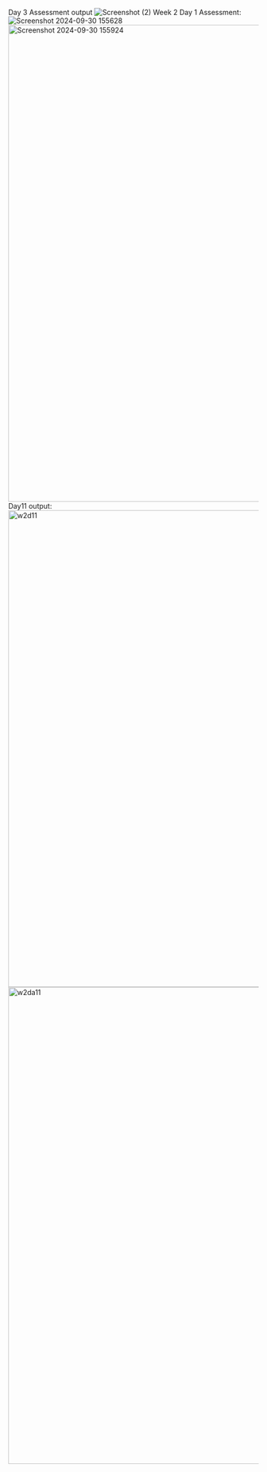 Day 3 Assessment output
![Screenshot (2)](https://github.com/user-attachments/assets/b5b25ebd-6543-4eb7-b851-f904912e1932)
Week 2 Day 1 Assessment:
![Screenshot 2024-09-30 155628](https://github.com/user-attachments/assets/9e91706d-9a9d-46b1-afb9-c6fd404b076a)
<img width="960" alt="Screenshot 2024-09-30 155924" src="https://github.com/user-attachments/assets/4835b6b3-fac4-43f6-9536-0e6d981de876">
Day11 output:
<img width="960" alt="w2d11" src="https://github.com/user-attachments/assets/24ec3f89-1aae-4d6b-ad1d-342118a66cc7">
<img width="960" alt="w2da11" src="https://github.com/user-attachments/assets/9c2832fa-4452-43aa-bc9a-163f010ffadd">
